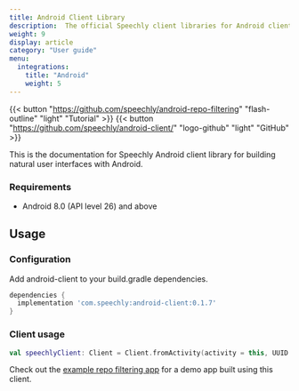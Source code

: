 ```yaml
---
title: Android Client Library
description:  The official Speechly client libraries for Android clients. 
weight: 9
display: article
category: "User guide"
menu:
  integrations:
    title: "Android"
    weight: 5
---
```


{{< button "https://github.com/speechly/android-repo-filtering" "flash-outline" "light" "Tutorial" >}}
{{< button "https://github.com/speechly/android-client/" "logo-github" "light" "GitHub" >}}

This is the documentation for Speechly Android client library for building natural user interfaces with Android.

### Requirements

* Android 8.0 (API level 26) and above

## Usage

### Configuration

Add android-client to your build.gradle dependencies.

```gradle
dependencies {
  implementation 'com.speechly:android-client:0.1.7'
}
```

### Client usage

```kotlin
val speechlyClient: Client = Client.fromActivity(activity = this, UUID.fromString("yourkey"))
```

Check out the [example repo filtering app](https://github.com/speechly/android-repo-filtering) for a demo app built using this client.
